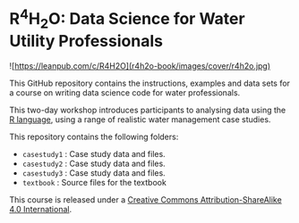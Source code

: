 # R<sup>4</sup>H<sub>2</sub>O: Data Science for Water Utility Professionals

![https://leanpub.com/c/R4H2O](r4h2o-book/images/cover/r4h2o.jpg)

This GitHub repository contains the instructions, examples and data sets for a course on writing data science code for water professionals. 

This two-day workshop introduces participants to analysing data using the [R language](https://www.r-project.org/), using a range of realistic water management case studies.

This repository contains the following folders:
* `casestudy1`   : Case study data and files.
* `casestudy2`   : Case study data and files.
* `casestudy3`   : Case study data and files.
* `textbook`       : Source files for the textbook

This course is released under a [Creative Commons Attribution-ShareAlike 4.0 International](LICENSE.md).
